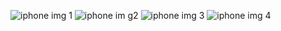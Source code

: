 ![iphone img 1](https://github.com/user-attachments/assets/283248bb-72bc-4c18-a6af-0c1143941d36)
![iphone im g2](https://github.com/user-attachments/assets/d4e51411-124f-4ecf-96ab-aa26e325cfff)
![iphone img 3](https://github.com/user-attachments/assets/29bfefaa-062b-4dd0-a6ab-32bf3b3f04f0)
![iphone img 4](https://github.com/user-attachments/assets/878cff2c-464b-4634-b20c-5cb9303d58b0)
